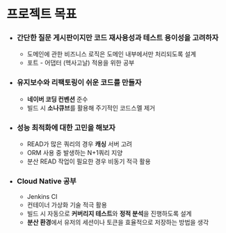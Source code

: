 # 프로젝트 목표

- ### 간단한 질문 게시판이지만 **코드 재사용성**과 **테스트 용이성**을 고려하자
    - 도메인에 관한 비즈니스 로직은 도메인 내부에서만 처리되도록 설계
    - 포트 - 어댑터 (헥사고날) 적용을 위한 공부

- ### **유지보수**와 **리팩토링**이 쉬운 코드를 만들자
    - **네이버 코딩 컨벤션** 준수
    - 빌드 시 **소나큐브**를 활용해 주기적인 코드스멜 제거

- ### 성능 최적화에 대한 고민을 해보자
    - READ가 많은 쿼리의 경우 **캐싱** 서버 고려
    - ORM 사용 중 발생하는 N+1쿼리 지양
    - 분산 READ 작업이 필요한 경우 비동기 적극 활용

- ### Cloud Native 공부
    - Jenkins CI
    - 컨테이너 가상화 기술 적극 활용
    - 빌드 시 자동으로 **커버리지 테스트**와 **정적 분석**을 진행하도록 설계
    - **분산 환경**에서 유저의 세션이나 토큰을 효율적으로 저장하는 방법을 생각 